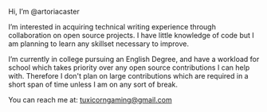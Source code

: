 Hi, I’m @artoriacaster

I’m interested in acquiring technical writing experience through collaboration on open source projects. I have little knowledge of code but I am planning to learn any skillset necessary to improve. 

I’m currently in college pursuing an English Degree, and have a workload for school which takes priority over any open source contributions I can help with. Therefore I don't plan on large contributions which are required in a short span of time unless I am on any sort of break.

You can reach me at: tuxicorngaming@gmail.com
